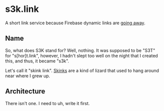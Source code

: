 # s3k.link

A short link service because Firebase dynamic links are [going away].

[going away]: https://firebase.google.com/support/dynamic-links-faq

## Name

So, what does S3K stand for? Well, nothing. It was supposed to be "S3T" for "s[hor]t.link", however, I hadn't slept too
well on the night that I created this, and thus, it became "s3k".

Let's call it "skink link". [Skinks] are a kind of lizard that used to hang around near where I grew up.

[Skinks]: https://en.wikipedia.org/wiki/Skink

## Architecture

There isn't one. I need to uh, write it first.
